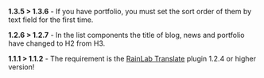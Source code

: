 __1.3.5 > 1.3.6__ - If you have portfolio, you must set the sort order of them by text field for the first time.

__1.2.6 > 1.2.7__ - In the list components the title of blog, news and portfolio have changed to H2 from H3.

__1.1.1 > 1.1.2__ - The requirement is the [RainLab Translate](http://octobercms.com/plugin/rainlab-translate) plugin 1.2.4 or higher version!
